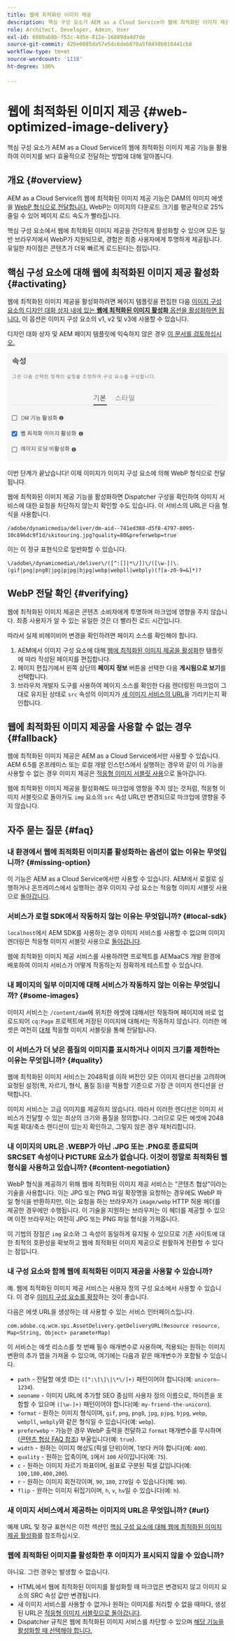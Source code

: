 ```yaml
---
title: 웹에 최적화된 이미지 제공
description: 핵심 구성 요소가 AEM as a Cloud Service의 웹에 최적화된 이미지 제공 기능을 활용하여 이미지를 보다 효율적으로 전달하는 방법에 대해 알아봅니다.
role: Architect, Developer, Admin, User
exl-id: 6080ab8b-f53c-4d5e-812e-16889da4d7de
source-git-commit: 420e6085da57e5dc6deb670a5f0498b018441cb8
workflow-type: tm+mt
source-wordcount: '1118'
ht-degree: 100%

---
```


# 웹에 최적화된 이미지 제공 {#web-optimized-image-delivery}

핵심 구성 요소가 AEM as a Cloud Service의 웹에 최적화된 이미지 제공 기능을 활용하여 이미지를 보다 효율적으로 전달하는 방법에 대해 알아봅니다.

## 개요 {#overview}

AEM as a Cloud Service의 웹에 최적화된 이미지 제공 기능은 DAM의 이미지 에셋을 [WebP 형식으로 전달합니다.](https://developers.google.com/speed/webp) WebP는 이미지의 다운로드 크기를 평균적으로 25% 줄일 수 있어 페이지 로드 속도가 빨라집니다.

핵심 구성 요소에서 웹에 최적화된 이미지 제공을 간단하게 활성화할 수 있으며 모든 일반 브라우저에서 WebP가 지원되므로, 경험은 최종 사용자에게 투명하게 제공됩니다. 유일한 차이점은 콘텐츠가 더욱 빠르게 로드된다는 점입니다.

## 핵심 구성 요소에 대해 웹에 최적화된 이미지 제공 활성화 {#activating}

웹에 최적화된 이미지 제공을 활성화하려면 페이지 템플릿을 편집한 다음 [이미지 구성 요소의 디자인 대화 상자 내에 있는 **웹에 최적화된 이미지 활성화** 옵션을 활성화하면 됩니다.](/help/components/image.md#design-dialog) 이 옵션은 이미지 구성 요소의 v1, v2 및 v3에 사용할 수 있습니다.

디자인 대화 상자 및 AEM 페이지 템플릿에 익숙하지 않은 경우 [이 문서를 검토하십시오.](/help/get-started/authoring.md#pre-configuring-core-components)

![디자인 대화 상자에서 웹에 최적화된 이미지 제공 활성화](/help/assets/web-optimized-image-delivery.png)

이번 단계가 끝났습니다! 이제 이미지가 이미지 구성 요소에 의해 WebP 형식으로 전달됩니다.

웹에 최적화된 이미지 제공 기능을 활성화하면 Dispatcher 구성을 확인하여 이미지 서비스에 대한 요청을 차단하지 않는지 확인할 수도 있습니다. 이 서비스의 URL은 다음 형식을 사용합니다.

```text
/adobe/dynamicmedia/deliver/dm-aid--741ed388-d5f8-4797-8095-10c896dc9f1d/skitouring.jpg?quality=80&preferwebp=true
```

이는 이 정규 표현식으로 일반화할 수 있습니다.

```text
\/adobe\/dynamicmedia\/deliver\/([^:[]|*\/])\/([\w-])\.(gif|png|png8|jpg|pjpg|bjpg|webp|webpll|webply)(?[a-z0-9=&]*)?
```

## WebP 전달 확인 {#verifying}

웹에 최적화된 이미지 제공은 콘텐츠 소비자에게 투명하며 마크업에 영향을 주지 않습니다. 최종 사용자가 알 수 있는 유일한 것은 더 빨라진 로드 시간입니다.

따라서 실제 비헤이비어 변경을 확인하려면 페이지 소스를 확인해야 합니다.

1. AEM에서 이미지 구성 요소에 대해 [웹에 최적화된 이미지 제공을 활성화](#activating)한 템플릿에 따라 작성된 페이지를 편집합니다.
1. 페이지 편집기에서 왼쪽 상단의 **페이지 정보** 버튼을 선택한 다음 **게시됨으로 보기**&#x200B;를 선택합니다.
1. 브라우저 개발자 도구를 사용하여 페이지 소스를 확인한 다음 렌더링된 마크업이 그대로 유지된 상태로 `src` 속성의 이미지가 [새 이미지 서비스의 URL](#activating)을 가리키는지 확인합니다.

## 웹에 최적화된 이미지 제공을 사용할 수 없는 경우 {#fallback}

웹에 최적화된 이미지 제공은 AEM as a Cloud Service에서만 사용할 수 있습니다. AEM 6.5를 온프레미스 또는 로컬 개발 인스턴스에서 실행하는 경우와 같이 이 기능을 사용할 수 없는 경우 이미지 제공은 [적응형 이미지 서블릿 사용](/help/developing/adaptive-image-servlet.md)으로 돌아갑니다.

웹에 최적화된 이미지 제공을 활성화해도 마크업에 영향을 주지 않는 것처럼, 적응형 이미지 서블릿으로 돌아가도 `img` 요소의 `src` 속성 URL만 변경되므로 마크업에 영향을 주지 않습니다.

## 자주 묻는 질문 {#faq}

### 내 환경에서 웹에 최적화된 이미지를 활성화하는 옵션이 없는 이유는 무엇입니까? {#missing-option}

이 기능은 AEM as a Cloud Service에서만 사용할 수 있습니다. AEM에서 로컬로 실행하거나 온프레미스에서 실행하는 경우 이미지 구성 요소는 적응형 이미지 서블릿 사용으로 [돌아갑니다](#fallback).

### 서비스가 로컬 SDK에서 작동하지 않는 이유는 무엇입니까? {#local-sdk}

`localhost`에서 AEM SDK를 사용하는 경우 이미지 서비스를 사용할 수 없으며 이미지 렌더링은 적응형 이미지 서블릿 사용으로 [돌아갑니다](#fallback).

웹에 최적화된 이미지 제공 서비스를 사용하려면 프로젝트를 AEMaaCS 개발 환경에 배포하여 이미지 서비스가 어떻게 작동하는지 정확하게 테스트할 수 있습니다.

### 내 페이지의 일부 이미지에 대해 서비스가 작동하지 않는 이유는 무엇입니까? {#some-images}

이미지 서비스는 `/content/dam`에 위치한 에셋에 대해서만 작동하며 페이지에 바로 업로드되어 `cq:Page` 프로젝트에 저장된 이미지에 대해서는 작동하지 않습니다. 이러한 에셋은 여전히 [대체](#fallback) 적응형 이미지 서블릿을 통해 전달됩니다.

### 이 서비스가 더 낮은 품질의 이미지를 표시하거나 이미지 크기를 제한하는 이유는 무엇입니까? {#quality}

웹에 최적화된 이미지 서비스는 2048픽셀 이하 버전인 모든 이미지 렌디션을 고려하며 요청된 설정(폭, 자르기, 형식, 품질 등)을 적용할 기준으로 가장 큰 이미지 렌디션을 선택합니다.

이미지 서비스는 고급 이미지를 제공하지 않습니다. 따라서 이러한 렌디션은 이미지 서비스가 전달할 수 있는 최상의 크기와 품질을 정의합니다. 그러므로 모든 에셋에 2048픽셀 확대/축소 렌디션이 있는지 확인하고, 그렇지 않은 경우 재처리합니다.

### 내 이미지의 URL은 .WEBP가 아닌 .JPG 또는 .PNG로 종료되며 SRCSET 속성이나 PICTURE 요소가 없습니다. 이것이 정말로 최적화된 웹 형식을 사용하고 있습니까? {#content-negotiation}

WebP 형식을 제공하기 위해 웹에 최적화된 이미지 제공 서비스는 “콘텐츠 협상”이라는 기술을 사용합니다. 이는 JPG 또는 PNG 파일 확장명을 요청하는 경우에도 WebP 파일 형식을 반환하지만, 이는 요청을 하는 브라우저가 `image/webp` HTTP 허용 헤더를 제공한 경우에만 수행됩니다. 이 기술을 지원하는 브라우저는 이 헤더를 제공할 수 있으며 이전 브라우저는 여전히 JPG 또는 PNG 파일 형식을 가져옵니다.

이 기법의 장점은 `img` 요소와 그 속성이 동일하게 유지될 수 있으므로 기존 사이트에 대한 최적의 호환성을 확보하고 웹에 최적화된 이미지 제공으로 원활하게 전환할 수 있다는 점입니다.

### 내 구성 요소와 함께 웹에 최적화된 이미지 제공을 사용할 수 있습니까?

예. 웹에 최적화된 이미지 제공 서비스는 사용자 정의 구성 요소에서 사용할 수 있습니다. 이 경우 [이미지 구성 요소를 확장](/help/developing/customizing.md)하는 것이 좋습니다.

다음은 에셋 URL을 생성하는 데 사용할 수 있는 서비스 인터페이스입니다.

```
com.adobe.cq.wcm.spi.AssetDelivery.getDeliveryURL(Resource resource, Map<String, Object> parameterMap)
```

이 서비스는 에셋 리소스를 첫 번째 필수 매개변수로 사용하며, 적용되는 원하는 이미지 변환의 추가 맵을 가져올 수 있으며, 여기에는 다음과 같은 매개변수가 포함될 수 있습니다.

* `path` - 전달할 에셋 ID는 `([^:\[\]\|\*\/]+)` 패턴이어야 합니다(예: `unicorn–1234`).
* `seoname` - 이미지 URL에 추가할 SEO 중심의 사용자 정의 이름으로, 하이픈을 포함할 수 있으며 `([\w-]+)` 패턴이어야 합니다(예: `my-friend-the-unicorn`).
* `format` - 원하는 이미지 형식이며, `gif`, `png`, `png8`, `jpg`, `pjpg`, `bjpg`, `webp`, `webpll`, `webply`와 같은 형식일 수 있습니다(예: `webp`).
* `preferwebp` - 가능한 경우 WebP 출력을 전달하고 `format` 매개변수를 무시하며([콘텐츠 협상 FAQ 참조](#content-negotiation)) 부울입니다(예: `true`).
* `width` - 원하는 이미지 해상도(픽셀 단위)이며, 1보다 커야 합니다(예: `400`).
* `quality` - 원하는 압축이며, `1`에서 `100` 사이입니다(예: `75`).
* `c` - 원하는 이미지 자르기 좌표이며, 쉼표로 구분된 픽셀 값입니다(예: `100,100,400,200`).
* `r` - 원하는 이미지 회전각이며, `90`, `180`, `270`일 수 있습니다(예: `90`).
* `flip` - 원하는 이미지 뒤집기이며, `h`, `v`, `hv`일 수 있습니다(예: `h`).

### 새 이미지 서비스에서 제공하는 이미지의 URL은 무엇입니까? {#url}

예제 URL 및 정규 표현식은 이전 섹션인 [핵심 구성 요소에 대해 웹에 최적화된 이미지 제공 활성화](#activating)를 참조하십시오.

### 웹에 최적화된 이미지를 활성화한 후 이미지가 표시되지 않을 수 있습니까?

아니요. 그런 경우는 발생할 수 없습니다.

* HTML에서 웹에 최적화된 이미지를 활성화할 때 마크업은 변경되지 않고 이미지 요소의 SRC 속성 값만 변경됩니다.
* 새 이미지 서비스를 사용할 수 없거나 원하는 이미지를 처리할 수 없을 때마다, 생성된 URL은 [적응형 이미지 서블릿으로 돌아갑니다](#fallback).
* Dispatcher 규칙은 웹에 최적화된 이미지 서비스를 차단할 수 있으며 [해당 기능을 활성화할 때 선택해야 합니다.](#activating)
